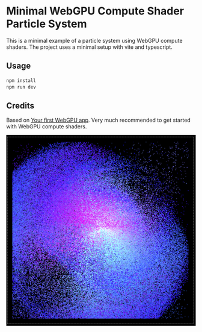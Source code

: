 # Minimal WebGPU Compute Shader Particle System

This is a minimal example of a particle system using WebGPU compute shaders. The project uses a minimal setup with vite and typescript. 

## Usage

```bash
npm install
npm run dev
```

## Credits

Based on [Your first WebGPU app](https://codelabs.developers.google.com/your-first-webgpu-app#4). Very much recommended to get started with WebGPU compute shaders. 

![Alt text](img.png)
